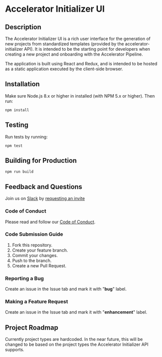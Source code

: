 # Accelerator Initializer UI

## Description

The Accelerator Initializer UI is a rich user interface for the generation of new projects from standardized templates (provided by the accelerator-initializer API). It is intended to be the starting point for developers when creating a new project and onboarding with the Accelerator Pipeline.

The application is built using React and Redux, and is intended to be hosted as a static application executed by the client-side browser.

## Installation
Make sure Node.js 8.x or higher in installed (with NPM 5.x or higher). Then run:

```
npm install
```

## Testing

Run tests by running:

```
npm test
```

## Building for Production

```
npm run build
```

## Feedback and Questions

Join us on [Slack](https://plato-open-source.slack.com/) by [requesting an invite](https://plato-open-source-slack-invite.herokuapp.com/)

### Code of Conduct

Please read and follow our [Code of Conduct](https://github.com/scotiabank/accelerator-initializer-ui/blob/master/CODE_OF_CONDUCT.md).

### Code Submission Guide

1. Fork this repository.
2. Create your feature branch.
3. Commit your changes.
4. Push to the branch.
5. Create a new Pull Request.

### Reporting a Bug

Create an issue in the Issue tab and mark it with "**bug**" label.

### Making a Feature Request

Create an issue in the Issue tab and mark it with "**enhancement**" label.

## Project Roadmap

Currently project types are hardcoded. In the near future, this will be changed to be based on the project types the Accelerator Initializer API supports.
